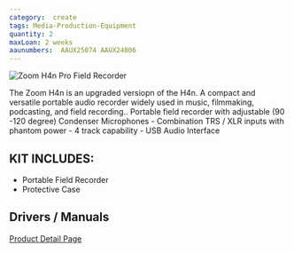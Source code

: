 ```yaml
---
category:  create
tags: Media-Production-Equipment
quantity: 2
maxLoan: 2 weeks
aaunumbers:  AAUX25074 AAUX24006
---
```

![Zoom H4n Pro Field Recorder](https://zoomcorp.com/media/original_images/H4AB_listImage_2.png.880x0_q60_size_canvas_upscale.png)

The Zoom H4n is an upgraded versiopn of the H4n. A compact and versatile portable audio recorder widely used in music, filmmaking, podcasting, and field recording.. Portable field recorder with adjustable (90  -120 degree) Condenser Microphones - Combination TRS / XLR inputs with phantom power - 4 track capability - USB Audio Interface
## KIT INCLUDES:
-  Portable Field Recorder 
- Protective Case

## Drivers / Manuals
[Product Detail Page](https://zoomcorp.com/en/de/handheld-recorders/handheld-recorders/h4n-pro/h4n-pro-support/)



